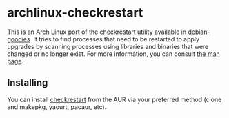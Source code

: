 # archlinux-checkrestart

This is an Arch Linux port of the checkrestart utility available in
[debian-goodies](https://packages.debian.org/en/jessie/debian-goodies). It
tries to find processes that need to be restarted to apply upgrades by scanning
processes using libraries and binaries that were changed or no longer exist.
For more information, you can consult
[the man page](https://manpages.debian.org/jessie/debian-goodies/checkrestart.1.en.html).

## Installing

You can install [checkrestart](https://aur.archlinux.org/packages/checkrestart/)
from the AUR via your preferred method (clone and makepkg, yaourt, pacaur, etc).
